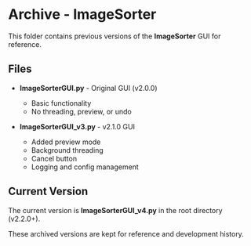 # Archive - ImageSorter

This folder contains previous versions of the **ImageSorter** GUI for reference.

## Files

- **ImageSorterGUI.py** - Original GUI (v2.0.0)
  - Basic functionality
  - No threading, preview, or undo

- **ImageSorterGUI_v3.py** - v2.1.0 GUI
  - Added preview mode
  - Background threading
  - Cancel button
  - Logging and config management

## Current Version

The current version is **ImageSorterGUI_v4.py** in the root directory (v2.2.0+).

These archived versions are kept for reference and development history.

